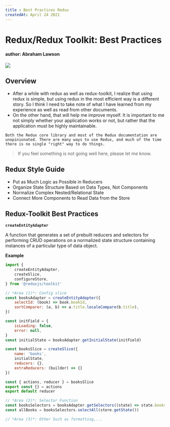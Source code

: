 ```yaml
---
title : Best Practices Redux
createdAt: April 24 2021
---
```


# Redux/Redux Toolkit: Best Practices
#### author: Abraham Lawson

[![](https://redux.js.org/img/redux-logo-landscape.png)](https://redux.js.org/style-guide/style-guide)

## Overview

* After a while with redux as well as redux-toolkit, I realize that using redux is simple, but using redux in the most efficient way is a different story. So I think I need to take note of what I have learned from my experience as well as read from other documents. 
* On the other hand, that will help me improve myself. It is important to me not simply whether your application works or not, but rather that the application must be highly maintainable.
 
````
Both the Redux core library and most of the Redux documentation are unopinionated. There are many ways to use Redux, and much of the time there is no single "right" way to do things.
````

> If you feel something is not going well here, please let me know.

## Redux Style Guide

- Put as Much Logic as Possible in Reducers
- Organize State Structure Based on Data Types, Not Components
- Normalize Complex Nested/Relational State
- Connect More Components to Read Data from the Store


## Redux-Toolkit Best Practices

**``createEntityAdapter``**

A function that generates a set of prebuilt reducers and selectors for performing CRUD operations on a normalized state structure containing instances of a particular type of data object.

**Example**

````javascript
import {
    createEntityAdapter,
    createSlice,
    configureStore,
} from '@reduxjs/toolkit'

// *Area (1)*: Config slice 
const booksAdapter = createEntityAdapter({
    selectId: (book) => book.bookId,
    sortComparer: (a, b) => a.title.localeCompare(b.title),
})

const initField = {
    isLoading: false,
    error: null,
}
const initialState = booksAdapter.getInitialState(initField)

const booksSlice = createSlice({
    name: 'books',
    initialState,
    reducers: {},
    extraReducers: (builder) => {}
})

const { actions, reducer } = booksSlice
export const {} = actions
export default reducer

// *Area (2)*: Selector Function
const booksSelectors = booksAdapter.getSelectors((state) => state.books)
const allBooks = booksSelectors.selectAll(store.getState())

// *Area (3)*: Other Such as formatting,...

````
